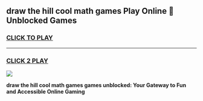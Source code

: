 
## draw the hill cool math games Play Online 👋 Unblocked Games
<h3>
<a href="https://news.freeplayer.one?title=draw_the_hill_cool_math_games&ref=17CMG">CLICK TO PLAY</a></h3>
<hr>

<h3>
<a href="https://news.freeplayer.one?title=draw_the_hill_cool_math_games&ref=17CMG">CLICK 2 PLAY</a>
  
</h3>

<a href="https://news.freeplayer.one?title=draw_the_hill_cool_math_games&ref=17CMG/"><img src="https://clearcache.store/games.png"></a>


**draw the hill cool math games games unblocked: Your Gateway to Fun and Accessible Online Gaming**
